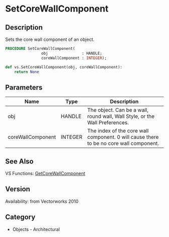 # SetCoreWallComponent

## Description
Sets the core wall component of an object.

```pascal
PROCEDURE SetCoreWallComponent(
				obj               : HANDLE;
				coreWallComponent : INTEGER);
```

```python
def vs.SetCoreWallComponent(obj, coreWallComponent):
    return None
```

## Parameters
|Name|Type|Description|
|---|---|---|
|obj|HANDLE|The object. Can be a wall, round wall, Wall Style, or the Wall Preferences.|
|coreWallComponent|INTEGER|The index of the core wall component.  0 will cause there to be no core wall component.|

## See Also
VS Functions:
[GetCoreWallComponent](GetCoreWallComponent.md)

## Version
Availability: from Vectorworks 2010

## Category
* Objects - Architectural

